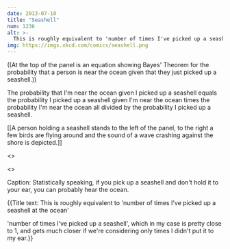 ```yaml
---
date: 2013-07-10
title: "Seashell"
num: 1236
alt: >-
  This is roughly equivalent to 'number of times I've picked up a seashell at the ocean' / 'number of times I've picked up a seashell', which in my case is pretty close to 1, and gets much closer if we're considering only times I didn't put it to my ear.
img: https://imgs.xkcd.com/comics/seashell.png
---
```

((At the top of the panel is an equation showing Bayes' Theorem for the probability that a person is near the ocean given that they just picked up a seashell.))

The probability that I'm near the ocean given I picked up a seashell equals the probability I picked up a seashell given I'm near the ocean times the probability I'm near the ocean all divided by the probability I picked up a seashell.

[[A person holding a seashell stands to the left of the panel, to the right a few birds are flying around and the sound of a wave crashing against the shore is depicted.]]

<<Crashhh>>

<<Sploosh>>

Caption: Statistically speaking, if you pick up a seashell and don't hold it to your ear, you can probably hear the ocean.

{{Title text: This is roughly equivalent to 'number of times I've picked up a seashell at the ocean' 

 'number of times I've picked up a seashell', which in my case is pretty close to 1, and gets much closer if we're considering only times I didn't put it to my ear.}}